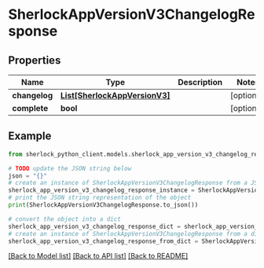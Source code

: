 # SherlockAppVersionV3ChangelogResponse


## Properties

Name | Type | Description | Notes
------------ | ------------- | ------------- | -------------
**changelog** | [**List[SherlockAppVersionV3]**](SherlockAppVersionV3.md) |  | [optional] 
**complete** | **bool** |  | [optional] 

## Example

```python
from sherlock_python_client.models.sherlock_app_version_v3_changelog_response import SherlockAppVersionV3ChangelogResponse

# TODO update the JSON string below
json = "{}"
# create an instance of SherlockAppVersionV3ChangelogResponse from a JSON string
sherlock_app_version_v3_changelog_response_instance = SherlockAppVersionV3ChangelogResponse.from_json(json)
# print the JSON string representation of the object
print(SherlockAppVersionV3ChangelogResponse.to_json())

# convert the object into a dict
sherlock_app_version_v3_changelog_response_dict = sherlock_app_version_v3_changelog_response_instance.to_dict()
# create an instance of SherlockAppVersionV3ChangelogResponse from a dict
sherlock_app_version_v3_changelog_response_from_dict = SherlockAppVersionV3ChangelogResponse.from_dict(sherlock_app_version_v3_changelog_response_dict)
```
[[Back to Model list]](../README.md#documentation-for-models) [[Back to API list]](../README.md#documentation-for-api-endpoints) [[Back to README]](../README.md)


